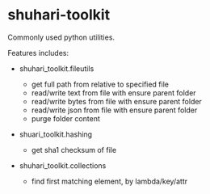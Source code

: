 # shuhari-toolkit

Commonly used python utilities.

Features includes:

- shuhari_toolkit.fileutils

  * get full path from relative to specified file
  * read/write text from file with ensure parent folder
  * read/write bytes from file with ensure parent folder
  * read/write json from file with ensure parent folder
  * purge folder content
  
* shuari_toolkit.hashing

  * get sha1 checksum of file

* shuhari_toolkit.collections

  * find first matching element, by lambda/key/attr
